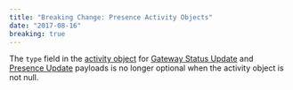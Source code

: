 ```yaml
---
title: "Breaking Change: Presence Activity Objects"
date: "2017-08-16"
breaking: true
---
```


The `type` field in the [activity object](/docs/events/gateway-events#activity-object) for [Gateway Status Update](/docs/events/gateway-events#update-presence) and [Presence Update](/docs/events/gateway-events#presence-update) payloads is no longer optional when the activity object is not null.

